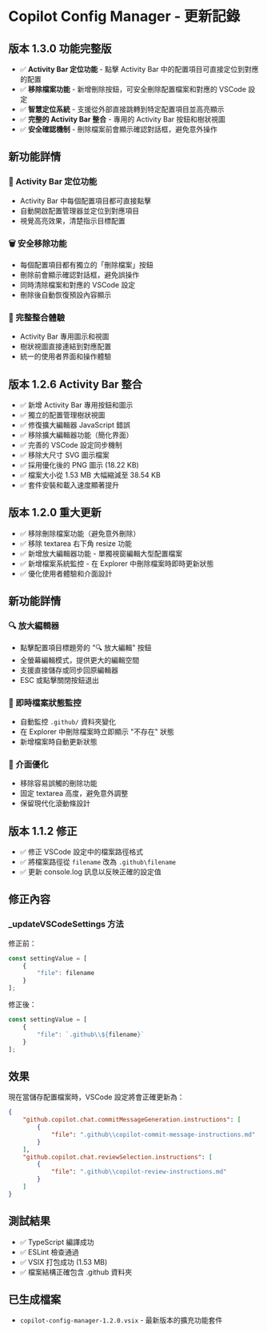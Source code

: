 # Copilot Config Manager - 更新記錄

## 版本 1.3.0 功能完整版
- ✅ **Activity Bar 定位功能** - 點擊 Activity Bar 中的配置項目可直接定位到對應的配置
- ✅ **移除檔案功能** - 新增刪除按鈕，可安全刪除配置檔案和對應的 VSCode 設定
- ✅ **智慧定位系統** - 支援從外部直接跳轉到特定配置項目並高亮顯示
- ✅ **完整的 Activity Bar 整合** - 專用的 Activity Bar 按鈕和樹狀視圖
- ✅ **安全確認機制** - 刪除檔案前會顯示確認對話框，避免意外操作

## 新功能詳情

### 🎯 Activity Bar 定位功能
- Activity Bar 中每個配置項目都可直接點擊
- 自動開啟配置管理器並定位到對應項目
- 視覺高亮效果，清楚指示目標配置

### 🗑️ 安全移除功能
- 每個配置項目都有獨立的「刪除檔案」按鈕
- 刪除前會顯示確認對話框，避免誤操作
- 同時清除檔案和對應的 VSCode 設定
- 刪除後自動恢復預設內容顯示

### 🔗 完整整合體驗
- Activity Bar 專用圖示和視圖
- 樹狀視圖直接連結到對應配置
- 統一的使用者界面和操作體驗

## 版本 1.2.6 Activity Bar 整合
- ✅ 新增 Activity Bar 專用按鈕和圖示
- ✅ 獨立的配置管理樹狀視圖
- ✅ 修復擴大編輯器 JavaScript 錯誤
- ✅ 移除擴大編輯器功能（簡化界面）
- ✅ 完善的 VSCode 設定同步機制
- ✅ 移除大尺寸 SVG 圖示檔案
- ✅ 採用優化後的 PNG 圖示 (18.22 KB)
- ✅ 檔案大小從 1.53 MB 大幅縮減至 38.54 KB
- ✅ 套件安裝和載入速度顯著提升

## 版本 1.2.0 重大更新
- ✅ 移除刪除檔案功能（避免意外刪除）
- ✅ 移除 textarea 右下角 resize 功能
- ✅ 新增放大編輯器功能 - 單獨視窗編輯大型配置檔案
- ✅ 新增檔案系統監控 - 在 Explorer 中刪除檔案時即時更新狀態
- ✅ 優化使用者體驗和介面設計

## 新功能詳情

### 🔍 放大編輯器
- 點擊配置項目標題旁的 "🔍 放大編輯" 按鈕
- 全螢幕編輯模式，提供更大的編輯空間
- 支援直接儲存或同步回原編輯器
- ESC 或點擊關閉按鈕退出

### 📁 即時檔案狀態監控
- 自動監控 `.github/` 資料夾變化
- 在 Explorer 中刪除檔案時立即顯示 "不存在" 狀態
- 新增檔案時自動更新狀態

### 🎨 介面優化
- 移除容易誤觸的刪除功能
- 固定 textarea 高度，避免意外調整
- 保留現代化滾動條設計

## 版本 1.1.2 修正
- ✅ 修正 VSCode 設定中的檔案路徑格式
- ✅ 將檔案路徑從 `filename` 改為 `.github\filename`
- ✅ 更新 console.log 訊息以反映正確的設定值

## 修正內容

### _updateVSCodeSettings 方法
修正前：
```typescript
const settingValue = [
    {
        "file": filename
    }
];
```

修正後：
```typescript
const settingValue = [
    {
        "file": `.github\\${filename}`
    }
];
```

## 效果
現在當儲存配置檔案時，VSCode 設定將會正確更新為：
```json
{
    "github.copilot.chat.commitMessageGeneration.instructions": [
        {
            "file": ".github\\copilot-commit-message-instructions.md"
        }
    ],
    "github.copilot.chat.reviewSelection.instructions": [
        {
            "file": ".github\\copilot-review-instructions.md"
        }
    ]
}
```

## 測試結果
- ✅ TypeScript 編譯成功
- ✅ ESLint 檢查通過
- ✅ VSIX 打包成功 (1.53 MB)
- ✅ 檔案結構正確包含 .github 資料夾

## 已生成檔案
- `copilot-config-manager-1.2.0.vsix` - 最新版本的擴充功能套件
